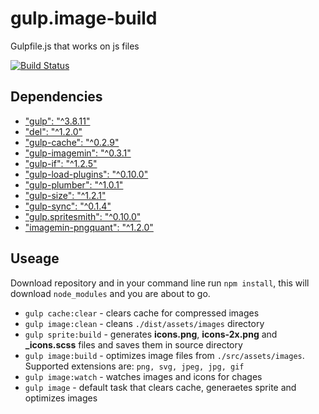 # gulp.image-build
Gulpfile.js that works on js files

[![Build Status](https://semaphoreci.com/api/v1/projects/ea10fe32-87a6-4059-92fe-8294dc5cab1b/444290/shields_badge.svg)](https://semaphoreci.com/zgabievi/gulp-image-build)

## Dependencies
- ["gulp": "^3.8.11"](https://npmjs.org/package/gulp/)
- ["del": "^1.2.0"](https://www.npmjs.com/package/del/)
- ["gulp-cache": "^0.2.9"](https://www.npmjs.com/package/gulp-cache/)
- ["gulp-imagemin": "^0.3.1"](https://www.npmjs.com/package/gulp-imagemin/)
- ["gulp-if": "^1.2.5"](https://www.npmjs.com/package/gulp-if/)
- ["gulp-load-plugins": "^0.10.0"](https://www.npmjs.com/package/gulp-load-plugins/)
- ["gulp-plumber": "^1.0.1"](https://www.npmjs.com/package/gulp-plumber/)
- ["gulp-size": "^1.2.1"](https://www.npmjs.com/package/gulp-size/)
- ["gulp-sync": "^0.1.4"](https://www.npmjs.com/package/gulp-sync/)
- ["gulp.spritesmith": "^0.10.0"](https://www.npmjs.com/package/gulp.spritesmith/)
- ["imagemin-pngquant": "^1.2.0"](https://www.npmjs.com/package/imagemin-pngquant/)

## Useage
Download repository and in your command line run `npm install`, this will download `node_modules` and you are about to go.

- `gulp cache:clear` - clears cache for compressed images
- `gulp image:clean` - cleans `./dist/assets/images` directory
- `gulp sprite:build` - generates **icons.png**, **icons-2x.png** and **_icons.scss** files and saves them in source directory
- `gulp image:build` - optimizes image files from `./src/assets/images`. Supported extensions are: `png, svg, jpeg, jpg, gif`
- `gulp image:watch` - watches images and icons for chages
- `gulp image` - default task that clears cache, generaetes sprite and optimizes images
